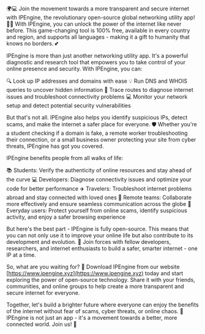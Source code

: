 🌍💻 Join the movement towards a more transparent and secure internet with IPEngine, the revolutionary open-source global networking utility app! 📡💥 With IPEngine, you can unlock the power of the internet like never before. This game-changing tool is 100% free, available in every country and region, and supports all languages - making it a gift to humanity that knows no borders. 💕

IPEngine is more than just another networking utility app. It's a powerful diagnostic and research tool that empowers you to take control of your online presence and security. With IPEngine, you can:

🔍 Look up IP addresses and domains with ease
💡 Run DNS and WHOIS queries to uncover hidden information
📍 Trace routes to diagnose internet issues and troubleshoot connectivity problems
💻 Monitor your network setup and detect potential security vulnerabilities

But that's not all. IPEngine also helps you identify suspicious IPs, detect scams, and make the internet a safer place for everyone. 🛡️ Whether you're a student checking if a domain is fake, a remote worker troubleshooting their connection, or a small business owner protecting your site from cyber threats, IPEngine has got you covered.

IPEngine benefits people from all walks of life:

📚 Students: Verify the authenticity of online resources and stay ahead of the curve
💻 Developers: Diagnose connectivity issues and optimize your code for better performance
✈️ Travelers: Troubleshoot internet problems abroad and stay connected with loved ones
💼 Remote teams: Collaborate more effectively and ensure seamless communication across the globe
👥 Everyday users: Protect yourself from online scams, identify suspicious activity, and enjoy a safer browsing experience

But here's the best part - IPEngine is fully open-source. This means that you can not only use it to improve your online life but also contribute to its development and evolution. 💪 Join forces with fellow developers, researchers, and internet enthusiasts to build a safer, smarter internet - one IP at a time.

So, what are you waiting for? 🚀 Download IPEngine from our website [https://www.ipengine.xyz](https://www.ipengine.xyz) today and start exploring the power of open-source technology. Share it with your friends, communities, and online groups to help create a more transparent and secure internet for everyone.

Together, let's build a brighter future where everyone can enjoy the benefits of the internet without fear of scams, cyber threats, or online chaos. 💫 IPEngine is not just an app - it's a movement towards a better, more connected world. Join us! 🌟